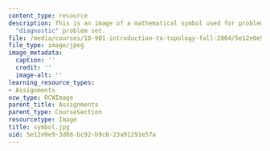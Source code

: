 ```yaml
---
content_type: resource
description: This is an image of a mathematical symbol used for problem set 0, the
  "diagnostic" problem set.
file: /media/courses/18-901-introduction-to-topology-fall-2004/5e12e0e93d08bc92b9c623a91291e57a_symbol.jpg
file_type: image/jpeg
image_metadata:
  caption: ''
  credit: ''
  image-alt: ''
learning_resource_types:
- Assignments
ocw_type: OCWImage
parent_title: Assignments
parent_type: CourseSection
resourcetype: Image
title: symbol.jpg
uid: 5e12e0e9-3d08-bc92-b9c6-23a91291e57a
---
```

